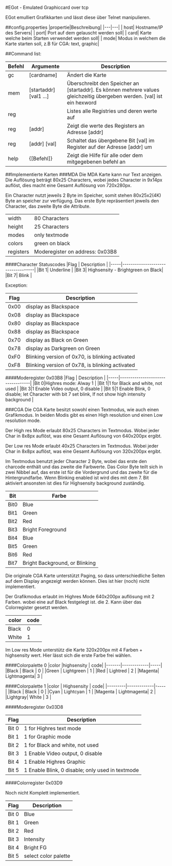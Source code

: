 #EGot - Emulated Graphiccard over tcp

EGot emulliert Grafikkarten und lässt diese über Telnet manipulieren.

##config.properties
|propertie|Beschreibung|
|---|---|
| host| Hostname/IP des Servers|
| port| Port auf dem gelauscht werden soll|
| card| Karte welche beim Starten verwendet werden soll|
| mode| Modus in welchem die Karte starten soll, z.B für CGA: text, graphic|

##Command list:

|Befehl| Argumente              | Description |
|------|------------------------|-------------|
|    gc|[cardname]              | Ändert die Karte |
|   mem|[startaddr] [val1 ...]  | Überschreibt den Speicher an [startaddr]. Es können mehrere values gleichzeitig übergeben werden. [val] ist ein hexword|
|   reg|                        | Listes alle Registries und deren werte auf|
|   reg|[addr]                  | Zeigt die werte des Registers an Adresse [addr] |
|   reg|[addr] [val]            | Schaltet das übergebene Bit [val] im Register auf der Adresse [addr] um |
|  help|{[Befehl]}              | Zeigt die Hilfe für alle oder dem mitgegebenen befehl an |

##Implementierte Karten
###MDA
Die MDA Karte kann nur Text anzeigen. Die Auflösung beträgt
80x25 Characters, wobei jedes Character in 9x14px auflöst, dies macht eine Gesamt Auflösung von 720x280px.

Ein Character nutzt jeweils 2 Byte im Speicher, somit stehen 80x25x2(4K) Byte an speicher zur verfügung.
Das erste Byte repräsentiert jeweils den Character, das zweite Byte die Attribute.

|         |                                |
|---------|--------------------------------|
|width    | 80 Characters                  |
|height   | 25 Characters                  |
|modes    | only textmode                  |
|colors   | green on black                 |
|registers| Moderegister on address: 0x03B8|

####Character Statuscodes
|Flag | Description                       |
|-----|-----------------------------------|
|Bit 1| Underline                         |
|Bit 3| Highsensity - Brightgreen on Black|
|Bit 7| Blink                             |

Exception:

|Flag|Description                                    |
|----|-----------------------------------------------|
|0x00|display as Blackspace                          |
|0x08|display as Blackspace                          |
|0x80|display as Blackspace                          |
|0x88|display as Blackspace                          |
|0x70|display as Black on Green                      |
|0x78|display as Darkgreen on Green                  |
|0xF0|Blinking version of 0x70, is blinking activated|
|0xF8|Blinking version of 0x78, is blinking activated|

####Moderegister 0x03B8
|Flag | Description                      |
|-----|----------------------------------|
|Bit 0|Highres mode: Alway 1             |
|Bit 1|1 for Black and white, not used   |
|Bit 3|1 Enable Video output, 0 disable  |
|Bit 5|1 Enable Blink, 0 disable; let Character with bit 7 set blink, If not show high intensity background         |

###CGA
Die CGA Karte besitzt sowohl einen Textmodus, wie auch einen Grafikmodus. 
In beiden Modis gibt es einen High resolution und einen Low resolution mode.

Der High res Mode erlaubt 80x25 Characters im Textmodus. Wobei jeder Char in 8x8px auflöst, was eine Gesamt Auflösung von 640x200px ergibt.

Der Low res Mode erlaubt 40x25 Characters im Textmodus. Wobei jeder Char in 8x8px auflöst, was eine Gesamt Auflösung von 320x200px ergibt.

Im Textmodus benutzt jeder Character 2 Byte, wobei das erste den charcode enthält und das zweite die Farbwerte.
Das Color Byte teilt sich in zwei Nibbel auf, das erste ist für die Vordergrund und das zweite für die Hintergrundfarbe.
Wenn Blinking enabled ist wird dies mit dem 7. Bit aktiviert ansonsten ist dies für Highsensity background zuständig.

| Bit | Farbe                         |
|-----|-------------------------------|
| Bit0| Blue                          |
| Bit1| Green                         |
| Bit2| Red                           |
| Bit3| Bright Foreground             |
| Bit4| Blue                          |
| Bit5| Green                         |
| Bit6| Red                           |
| Bit7| Bright Background, or Blinking|


Die originale CGA Karte unterstützt Paging, so dass unterschiedliche Seiten auf dem Display angezeigt werden können.
Dies ist hier (noch) nicht implementiert.

Der Grafikmodus erlaubt im Highres Mode 640x200px auflösung mit 2 Farben.
wobei eine auf Black festgelegt ist. die 2. Kann über das Colorregister gesetzt werden.

|color | code |
|------|------|
|Black | 0    |
|White | 1    |

Im Low res Mode unterstütz die Karte 320x200px mit 4 Farben + highsensity wert.
Hier lässt sich die erste Farbe frei wählen.

####Colorpalette 0
|color  |highsensity  | code|
|-------|-------------|-----|
|Black  | Black       | 0   |
|Green  | Lightgreen  | 1   |
|Red    | Lightred    | 2   |
|Magenta| Lightmagenta| 3   |

####Colorpalette 1
|color    | Highsensity | code|
|---------|-------------|-----|
|Black    | Black       | 0   |
|Cyan     | Lightcyan   | 1   |
|Magenta  | Lightmagenta| 2   |
|Lightgray| White       | 3   |

####Moderegister 0x03D8

|Flag | Description                      |
|-----|----------------------------------|
|Bit 0|1 for Highres text mode           |
|Bit 1|1 for Graphic mode                |
|Bit 2|1 for Black and white, not used   |
|Bit 3|1 Enable Video output, 0 disable  |
|Bit 4|1 Enable Highres Graphic          |
|Bit 5|1 Enable Blink, 0 disable; only used in textmode|

####Colorregister 0x03D9

Noch nicht Komplett implementiert.

|Flag | Description         |
|-----|---------------------|
|Bit 0| Blue                |
|Bit 1| Green               |
|Bit 2| Red                 |
|Bit 3| Intensity           | 
|Bit 4| Bright FG           |
|Bit 5| select color palette|
